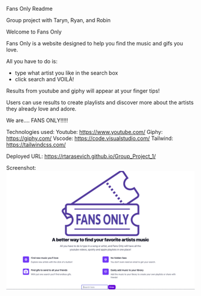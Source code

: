 Fans Only Readme

Group project with Taryn, Ryan, and Robin

Welcome to Fans Only

Fans Only is a website designed to help you find the music and gifs you love.

All you have to do is:
- type what artist you like in the search box
- click search
 and VOILÀ!

 Results from youtube and giphy will appear at your finger tips!

 Users can use results to create playlists and discover more about the artists they already love and adore.

 We are....
 FANS ONLY!!!!!

Technologies used: 
Youtube: https://www.youtube.com/
Giphy: https://giphy.com/
Vscode: https://code.visualstudio.com/
Tailwind: https://tailwindcss.com/

 Deployed URL: https://rtarasevich.github.io/Group_Project_1/

 Screenshot:
 <img src=images/screenshot.png>